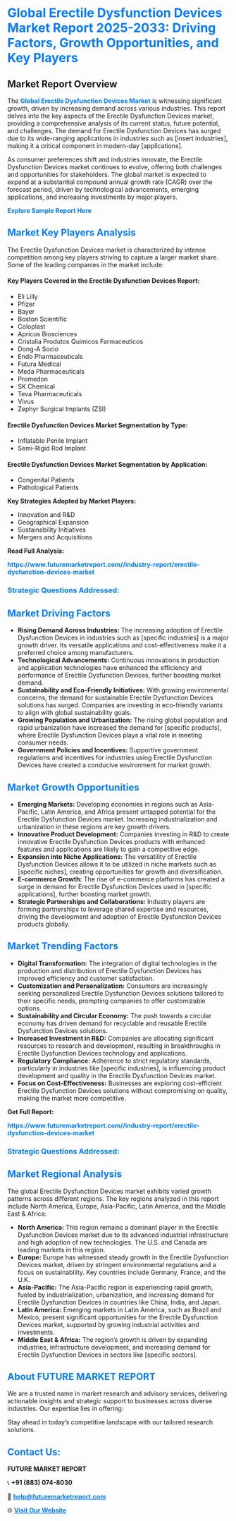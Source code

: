 <h1 style="color: #007BFF;">Global Erectile Dysfunction Devices Market Report 2025-2033: Driving Factors, Growth Opportunities, and Key Players</h1>

<section id="overview">
<h2>Market Report Overview</h2>
<p>The <a href="https://www.futuremarketreport.com//industry-report/erectile-dysfunction-devices-market" style="color: #007BFF; text-decoration: none;"><strong>Global Erectile Dysfunction Devices Market</strong></a> is witnessing significant growth, driven by increasing demand across various industries. This report delves into the key aspects of the Erectile Dysfunction Devices market, providing a comprehensive analysis of its current status, future potential, and challenges. The demand for Erectile Dysfunction Devices has surged due to its wide-ranging applications in industries such as [insert industries], making it a critical component in modern-day [applications].</p>
<p>As consumer preferences shift and industries innovate, the Erectile Dysfunction Devices market continues to evolve, offering both challenges and opportunities for stakeholders. The global market is expected to expand at a substantial compound annual growth rate (CAGR) over the forecast period, driven by technological advancements, emerging applications, and increasing investments by major players.</p>
</section>

<section id="overview">
<p><a href="https://www.futuremarketreport.com//request-sample/reportId=51314" style="color: #007BFF; text-decoration: none;"><strong>Explore Sample Report Here</strong></a></p>
</section>

<section id="key-players">
<h2 style="color: #007BFF;">Market Key Players Analysis</h2>
<p>The Erectile Dysfunction Devices market is characterized by intense competition among key players striving to capture a larger market share. Some of the leading companies in the market include:</p>
<h4>Key Players Covered in the Erectile Dysfunction Devices Report:</h4>
<ul><li>Eli Lilly</li><li>Pfizer</li><li>Bayer</li><li>Boston Scientific</li><li>Coloplast</li><li>Apricus Biosciences</li><li>Cristalia Produtos Quimicos Farmaceuticos</li><li>Dong-A Socio</li><li>Endo Pharmaceuticals</li><li>Futura Medical</li><li>Meda Pharmaceuticals</li><li>Promedon</li><li>SK Chemical</li><li>Teva Pharmaceuticals</li><li>Vivus</li><li>Zephyr Surgical Implants (ZSI)</li></ul>
<h4>Erectile Dysfunction Devices Market Segmentation by Type:</h4>
<ul><li>Inflatable Penile Implant</li><li>Semi-Rigid Rod Implant</li></ul>

<h4>Erectile Dysfunction Devices Market Segmentation by Application:</h4>
<ul><li>Congenital Patients</li><li>Pathological Patients</li></ul>
<p><strong>Key Strategies Adopted by Market Players:</strong></p>
<ul>
<li>Innovation and R&D</li>
<li>Geographical Expansion</li>
<li>Sustainability Initiatives</li>
<li>Mergers and Acquisitions</li>
</ul>
</section>

<section>
<p><strong>Read Full Analysis: </strong></p><a href="https://www.futuremarketreport.com//industry-report/erectile-dysfunction-devices-market" style="color: #007BFF; text-decoration: none;"><strong>https://www.futuremarketreport.com//industry-report/erectile-dysfunction-devices-market</strong></a>
<h3 style="color: #007BFF;">Strategic Questions Addressed:</h3>
</section>

<section id="driving-factors">
<h2 style="color: #007BFF;">Market Driving Factors</h2>
<ul>
<li><strong>Rising Demand Across Industries:</strong> The increasing adoption of Erectile Dysfunction Devices in industries such as [specific industries] is a major growth driver. Its versatile applications and cost-effectiveness make it a preferred choice among manufacturers.</li>
<li><strong>Technological Advancements:</strong> Continuous innovations in production and application technologies have enhanced the efficiency and performance of Erectile Dysfunction Devices, further boosting market demand.</li>
<li><strong>Sustainability and Eco-Friendly Initiatives:</strong> With growing environmental concerns, the demand for sustainable Erectile Dysfunction Devices solutions has surged. Companies are investing in eco-friendly variants to align with global sustainability goals.</li>
<li><strong>Growing Population and Urbanization:</strong> The rising global population and rapid urbanization have increased the demand for [specific products], where Erectile Dysfunction Devices plays a vital role in meeting consumer needs.</li>
<li><strong>Government Policies and Incentives:</strong> Supportive government regulations and incentives for industries using Erectile Dysfunction Devices have created a conducive environment for market growth.</li>
</ul>
</section>

<section id="growth-opportunities">
<h2 style="color: #007BFF;">Market Growth Opportunities</h2>
<ul>
<li><strong>Emerging Markets:</strong> Developing economies in regions such as Asia-Pacific, Latin America, and Africa present untapped potential for the Erectile Dysfunction Devices market. Increasing industrialization and urbanization in these regions are key growth drivers.</li>
<li><strong>Innovative Product Development:</strong> Companies investing in R&D to create innovative Erectile Dysfunction Devices products with enhanced features and applications are likely to gain a competitive edge.</li>
<li><strong>Expansion into Niche Applications:</strong> The versatility of Erectile Dysfunction Devices allows it to be utilized in niche markets such as [specific niches], creating opportunities for growth and diversification.</li>
<li><strong>E-commerce Growth:</strong> The rise of e-commerce platforms has created a surge in demand for Erectile Dysfunction Devices used in [specific applications], further boosting market growth.</li>
<li><strong>Strategic Partnerships and Collaborations:</strong> Industry players are forming partnerships to leverage shared expertise and resources, driving the development and adoption of Erectile Dysfunction Devices products globally.</li>
</ul>
</section>

<section id="trending-factors">
<h2 style="color: #007BFF;">Market Trending Factors</h2>
<ul>
<li><strong>Digital Transformation:</strong> The integration of digital technologies in the production and distribution of Erectile Dysfunction Devices has improved efficiency and customer satisfaction.</li>
<li><strong>Customization and Personalization:</strong> Consumers are increasingly seeking personalized Erectile Dysfunction Devices solutions tailored to their specific needs, prompting companies to offer customizable options.</li>
<li><strong>Sustainability and Circular Economy:</strong> The push towards a circular economy has driven demand for recyclable and reusable Erectile Dysfunction Devices solutions.</li>
<li><strong>Increased Investment in R&D:</strong> Companies are allocating significant resources to research and development, resulting in breakthroughs in Erectile Dysfunction Devices technology and applications.</li>
<li><strong>Regulatory Compliance:</strong> Adherence to strict regulatory standards, particularly in industries like [specific industries], is influencing product development and quality in the Erectile Dysfunction Devices market.</li>
<li><strong>Focus on Cost-Effectiveness:</strong> Businesses are exploring cost-efficient Erectile Dysfunction Devices solutions without compromising on quality, making the market more competitive.</li>
</ul>
</section>

<section>
<p><strong>Get Full Report: </strong></p><a href="https://www.futuremarketreport.com//industry-report/erectile-dysfunction-devices-market" style="color: #007BFF; text-decoration: none;"><strong>https://www.futuremarketreport.com//industry-report/erectile-dysfunction-devices-market</strong></a>
<h3 style="color: #007BFF;">Strategic Questions Addressed:</h3>
</section>


<section id="regional-analysis">
<h2 style="color: #007BFF;">Market Regional Analysis</h2>
<p>The global Erectile Dysfunction Devices market exhibits varied growth patterns across different regions. The key regions analyzed in this report include North America, Europe, Asia-Pacific, Latin America, and the Middle East & Africa:</p>
<ul>
<li><strong>North America:</strong> This region remains a dominant player in the Erectile Dysfunction Devices market due to its advanced industrial infrastructure and high adoption of new technologies. The U.S. and Canada are leading markets in this region.</li>
<li><strong>Europe:</strong> Europe has witnessed steady growth in the Erectile Dysfunction Devices market, driven by stringent environmental regulations and a focus on sustainability. Key countries include Germany, France, and the U.K.</li>
<li><strong>Asia-Pacific:</strong> The Asia-Pacific region is experiencing rapid growth, fueled by industrialization, urbanization, and increasing demand for Erectile Dysfunction Devices in countries like China, India, and Japan.</li>
<li><strong>Latin America:</strong> Emerging markets in Latin America, such as Brazil and Mexico, present significant opportunities for the Erectile Dysfunction Devices market, supported by growing industrial activities and investments.</li>
<li><strong>Middle East & Africa:</strong> The region’s growth is driven by expanding industries, infrastructure development, and increasing demand for Erectile Dysfunction Devices in sectors like [specific sectors].</li>
</ul>
</section>

<footer>
<h2 style="color: #007BFF;">About FUTURE MARKET REPORT</h2>
<p>We are a trusted name in market research and advisory services, delivering actionable insights and strategic support to businesses across diverse industries. Our expertise lies in offering:</p>

<p>Stay ahead in today’s competitive landscape with our tailored research solutions.</p>

<h2 style="color: #007BFF;">Contact Us:</h2>
<p><strong>FUTURE MARKET REPORT</strong></p>
<p>📞 <strong>+91 (883) 074-8030</strong></p>
<p>📧 <strong><a href="mailto:help@futuremarketreport.com" style="color: #007BFF;">help@futuremarketreport.com</a></strong></p>
<p>🌐 <strong><a href="https://www.futuremarketreport.com/" style="color: #007BFF;">Visit Our Website</a></strong></p>
</footer>
